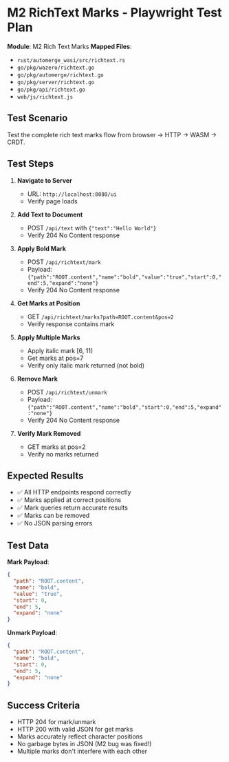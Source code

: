 # M2 RichText Marks - Playwright Test Plan

**Module**: M2 Rich Text Marks
**Mapped Files**:
- `rust/automerge_wasi/src/richtext.rs`
- `go/pkg/wazero/richtext.go`
- `go/pkg/automerge/richtext.go`
- `go/pkg/server/richtext.go`
- `go/pkg/api/richtext.go`
- `web/js/richtext.js`

## Test Scenario

Test the complete rich text marks flow from browser → HTTP → WASM → CRDT.

## Test Steps

1. **Navigate to Server**
   - URL: `http://localhost:8080/ui`
   - Verify page loads

2. **Add Text to Document**
   - POST `/api/text` with `{"text":"Hello World"}`
   - Verify 204 No Content response

3. **Apply Bold Mark**
   - POST `/api/richtext/mark`
   - Payload: `{"path":"ROOT.content","name":"bold","value":"true","start":0,"end":5,"expand":"none"}`
   - Verify 204 No Content response

4. **Get Marks at Position**
   - GET `/api/richtext/marks?path=ROOT.content&pos=2`
   - Verify response contains mark

5. **Apply Multiple Marks**
   - Apply italic mark [6, 11)
   - Get marks at pos=7
   - Verify only italic mark returned (not bold)

6. **Remove Mark**
   - POST `/api/richtext/unmark`
   - Payload: `{"path":"ROOT.content","name":"bold","start":0,"end":5,"expand":"none"}`
   - Verify 204 No Content response

7. **Verify Mark Removed**
   - GET marks at pos=2
   - Verify no marks returned

## Expected Results

- ✅ All HTTP endpoints respond correctly
- ✅ Marks applied at correct positions
- ✅ Mark queries return accurate results
- ✅ Marks can be removed
- ✅ No JSON parsing errors

## Test Data

**Mark Payload**:
```json
{
  "path": "ROOT.content",
  "name": "bold",
  "value": "true",
  "start": 0,
  "end": 5,
  "expand": "none"
}
```

**Unmark Payload**:
```json
{
  "path": "ROOT.content",
  "name": "bold",
  "start": 0,
  "end": 5,
  "expand": "none"
}
```

## Success Criteria

- HTTP 204 for mark/unmark
- HTTP 200 with valid JSON for get marks
- Marks accurately reflect character positions
- No garbage bytes in JSON (M2 bug was fixed!)
- Multiple marks don't interfere with each other
